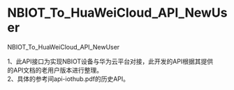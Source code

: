 # NBIOT_To_HuaWeiCloud_API_NewUser   
NBIOT_To_HuaWeiCloud_API_NewUser             
                                
1、此API接口为实现NBIOT设备与华为云平台对接，此开发的API根据其提供          
   的API文档的老用户版本进行整理。                            
2、具体的参考间api-iothub.pdf的历史API。                                      
                          
 


         
      
           
                 
 
     
      
    
    
    
  
      
                                       
                                   
